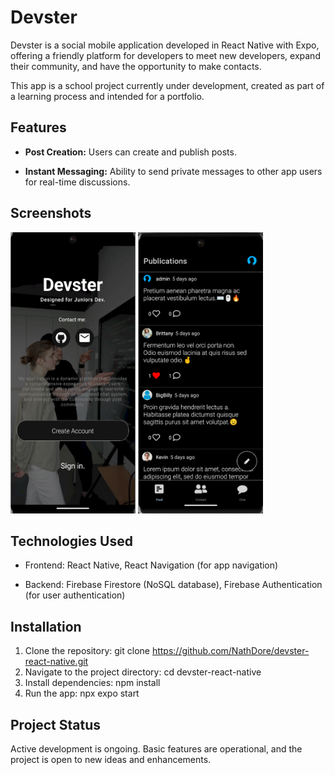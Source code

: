# Devster

Devster is a social mobile application developed in React Native with Expo, offering a friendly platform for developers to meet new developers, expand their community, and have the opportunity to make contacts.

This app is a school project currently under development, created as part of a learning process and intended for a portfolio.

## Features

- **Post Creation:** Users can create and publish posts.
  
- **Instant Messaging:** Ability to send private messages to other app users for real-time discussions.

## Screenshots

<img src="screenshots/home.PNG" width="200" height="450" />
<img src="screenshots/feed.PNG" width="200" height="450" />

## Technologies Used

- Frontend: React Native, React Navigation (for app navigation)
  
- Backend: Firebase Firestore (NoSQL database), Firebase Authentication (for user authentication)

## Installation

1. Clone the repository: git clone https://github.com/NathDore/devster-react-native.git
2. Navigate to the project directory: cd devster-react-native
3. Install dependencies: npm install
4. Run the app: npx expo start

## Project Status

Active development is ongoing. Basic features are operational, and the project is open to new ideas and enhancements.

